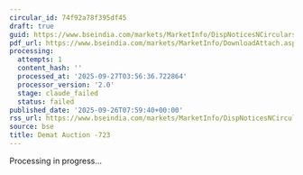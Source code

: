 ```yaml
---
circular_id: 74f92a78f395df45
draft: true
guid: https://www.bseindia.com/markets/MarketInfo/DispNoticesNCirculars.aspx?Noticeid={F62E9C6D-06A0-4F56-890D-5E5DE908492D}&noticeno=20250926-12&dt=09/26/2025&icount=12&totcount=76&flag=0
pdf_url: https://www.bseindia.com/markets/MarketInfo/DownloadAttach.aspx?id=20250926-12&attachedId=d3ea09f8-09fc-4837-8d5f-2a30b1cc6760
processing:
  attempts: 1
  content_hash: ''
  processed_at: '2025-09-27T03:56:36.722864'
  processor_version: '2.0'
  stage: claude_failed
  status: failed
published_date: '2025-09-26T07:59:40+00:00'
rss_url: https://www.bseindia.com/markets/MarketInfo/DispNoticesNCirculars.aspx?Noticeid={F62E9C6D-06A0-4F56-890D-5E5DE908492D}&noticeno=20250926-12&dt=09/26/2025&icount=12&totcount=76&flag=0
source: bse
title: Demat Auction -723
---
```


Processing in progress...